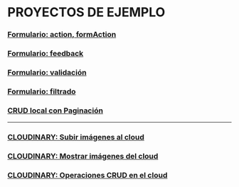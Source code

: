 # PROYECTOS DE EJEMPLO

### [Formulario: action, formAction ](https://github.com/jamj2000/nxform)
### [Formulario: feedback](https://github.com/jamj2000/nxform-feedback)
### [Formulario: validación](https://github.com/jamj2000/nxform-validate)
### [Formulario: filtrado](https://github.com/jamj2000/nxform-filter)
### [CRUD local con Paginación](https://github.com/jamj2000/nxcrud-pagination)

---

### [CLOUDINARY: Subir imágenes al cloud](https://github.com/jamj2000/nxcloudinary-upload)
### [CLOUDINARY: Mostrar imágenes del cloud](https://github.com/jamj2000/nxcloudinary-gallery)
### [CLOUDINARY: Operaciones CRUD en el cloud](https://github.com/jamj2000/nxcloudinary-crud)

<!-- 
--- 

### [Operaciones en el cloud de imágenes de Cloudinary](https://github.com/jamj2000/cloudinary)

-->